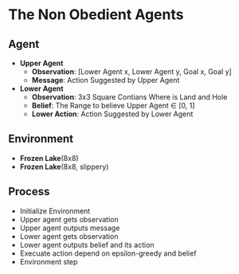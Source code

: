 # The Non Obedient Agents

## Agent

+ **Upper Agent**
    + **Observation**: [Lower Agent x, Lower Agent y, Goal x, Goal y]
    + **Message**: Action Suggested by Upper Agent
+ **Lower Agent**
    + **Observation**: 3x3 Square Contians Where is Land and Hole
    + **Belief**: The Range to believe Upper Agent $\in$ [0, 1]
    + **Lower Action**: Action Suggested by Lower Agent

## Environment
+ **Frozen Lake**(8x8)
+ **Frozen Lake**(8x8, slippery)

## Process
+ Initialize Environment
+ Upper agent gets observation
+ Upper agent outputs message
+ Lower agent gets observation
+ Lower agent outputs belief and its action
+ Execuate action depend on epsilon-greedy and belief
+ Environment step